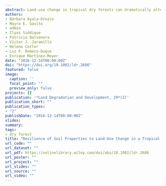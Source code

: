 ```yaml
---
abstract: Land‐use change in tropical dry forests can dramatically alter soil properties, but little is known about their resilience. We assessed soil resilience by examining resistance to, as well as recovery from, pasture use by smallholder farmers in western Mexico. We measured 25 soil and vegetation properties and compared old‐growth forest (OGF) sites and pastures to evaluate resistance to pasture use. We assessed whether those properties recovered to OGF reference values after pasture abandonment by analyzing the trajectories of properties along a chronosequence of secondary vegetation. Finally, we assessed whether recovery of soil properties could be inferred from the recovery of vegetation properties. Nine out of 25 properties differed significantly between the OGF sites and pastures. From these nine nonresistant properties, six (i.e., penetration resistance, soil C concentration, soil C/N, basal area, individual density, rarefied species richness of woody vegetation) showed recovery as a significant positive relationship with forest age. In contrast, surface litter C, litter C/N, and soil available P showed no resistance and no recovery within the successional period examined (up to 35 y). The best vegetation indicator for the recovery of some soil properties was woody species richness. This may suggest that functional differences of colonizing plants matter for recovery after pasture use. Our findings indicate that soil was overall resilient to pasture use, but some properties did not recover synchronously with vegetation properties during succession. Thus, more attention should be paid to soil function, because full ecosystem recovery is often inferred from the recovery of vegetation properties.
authors:
- Bárbara Ayala‐Orozco
- Mayra E. Gavito
- admin
- Ilyas Siddique
- Patricia Balvanera
- Víctor J. Jaramillo
- Helena Cotler
- Luz P. Romero‐Duque
- Enrique Martínez‐Meyer
date: "2016-12-14T00:00:00Z"
doi: "https://doi.org/10.1002/ldr.2686"
featured: false
image:
  caption: ''
  focal_point: ""
  preview_only: false
projects: []
publication: '*Land Degradation and Development, 29*(2)'
publication_short: ""
publication_types:
- "2"
publishDate: "2016-12-14T00:00:00Z"
slides: 
summary: 
tags:
- dry forest
title: "Resilience of Soil Properties to Land‐Use Change in a Tropical Dry Forest Ecosystem"
url_code: ""
url_dataset: ""
url_pdf: https://onlinelibrary.wiley.com/doi/abs/10.1002/ldr.2686
url_poster: ""
url_project: ""
url_slides: ""
url_source: ""
url_video: ""
---
```

